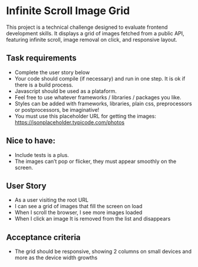 # Infinite Scroll Image Grid

This project is a technical challenge designed to evaluate frontend development skills. It displays a grid of images fetched from a public API, featuring infinite scroll, image removal on click, and responsive layout.

## Task requirements

- Complete the user story below
- Your code should compile (if necessary) and run in one step. It is ok if there is a build process.
- Javascript should be used as a plataform.
- Feel free to use whatever frameworks / libraries / packages you like.
- Styles can be added with frameworks, libraries, plain css, preprocessors or postprocessors, be imaginative!
- You must use this placeholder URL for getting the images: https://jsonplaceholder.typicode.com/photos
 
 
## Nice to have:
- Include tests is a plus.
- The images can’t pop or flicker, they must appear smoothly on the screen.

## User Story
- As a user visiting the root URL
- I can see a grid of images that fill the screen on load
- When I scroll the browser, I see more images loaded
- When I click an image It is removed from the list and disappears

## Acceptance criteria
- The grid should be responsive, showing 2 columns on small devices and more as the
device width growths